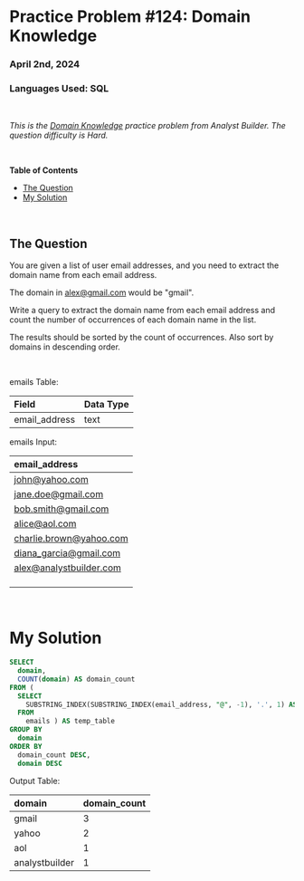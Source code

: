 # **Practice Problem #124: Domain Knowledge**
### April 2nd, 2024
### Languages Used: SQL

<br>

*This is the [Domain Knowledge](https://www.analystbuilder.com/questions/domain-knowledge-tSzwJ) practice problem from Analyst Builder. The question difficulty is Hard.*

<br>

**Table of Contents**

-   [The Question](#the-question)
-   [My Solution](#my-solution)
  
<br>

## The Question

You are given a list of user email addresses, and you need to extract the domain name from each email address.

The domain in alex@gmail.com would be "gmail".

Write a query to extract the domain name from each email address and count the number of occurrences of each domain name in the list.

The results should be sorted by the count of occurrences. Also sort by domains in descending order.

<br>

emails Table:

| Field         | Data Type |
| :------------ | :-------- |
| email_address | text      |

emails Input:

| email_address                   |
| :------------------------------ |
| john@yahoo.com                  |
| jane.doe@gmail.com              |
| bob.smith@gmail.com             |
| alice@aol.com                   |
| charlie.brown@yahoo.com         |
| diana_garcia@gmail.com          |
| alex@analystbuilder.com<br><br> |

<br>

# My Solution

``` SQL
SELECT
  domain,
  COUNT(domain) AS domain_count
FROM (
  SELECT 
    SUBSTRING_INDEX(SUBSTRING_INDEX(email_address, "@", -1), '.', 1) AS domain
  FROM 
    emails ) AS temp_table
GROUP BY
  domain
ORDER BY
  domain_count DESC,
  domain DESC
```

Output Table:

| domain         | domain_count |
| :------------- | :----------- |
| gmail          | 3            |
| yahoo          | 2            |
| aol            | 1            |
| analystbuilder | 1            |